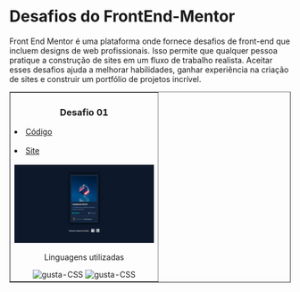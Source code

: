 # Desafios do FrontEnd-Mentor
Front End Mentor é uma plataforma onde fornece desafios de front-end que incluem designs de web profissionais. Isso permite que qualquer pessoa pratique a construção de sites em um fluxo de trabalho realista. Aceitar esses desafios ajuda a melhorar habilidades, ganhar experiência na criação de sites e construir um portfólio de projetos incrível.

<table border="1">
  <tr>
    <td>
        <h3 align="center">Desafio 01</h3>
        <li><a href="https://github.com/nomegustaa/nomegustaa.github.io/tree/main/desafio-01" target="_blank"> Código</a></li><br>
        <li><a href="https://nomegustaa.github.io/desafio-01/" target="blank"> Site</a></li><br>
        <a href="https://github.com/nomegustaa/nomegustaa.github.io/blob/main/img/Desafio-1.png" target="_blank"><img src="./img/Desafio-1.png" width="250px"></a>
        <p align="center"> Linguagens utilizadas <p>
        <div align="center">
          <img alt="gusta-CSS" src="https://img.shields.io/badge/HTML5-E34F26?style=for-the-badge&logo=html5&logoColor=white">
          <img alt="gusta-CSS" src="https://img.shields.io/badge/CSS3-1572B6?style=for-the-badge&logo=css3&logoColor=white">
        </div>
    </td>
  </tr>

     
</table>
